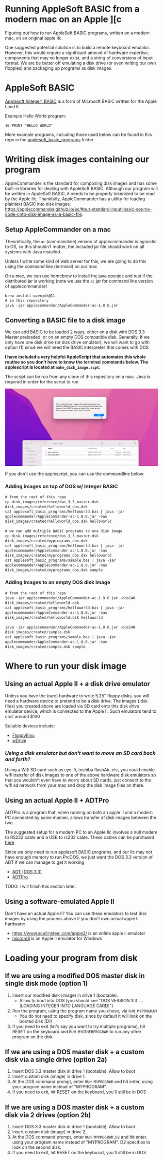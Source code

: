 # Running AppleSoft BASIC from a modern mac on an Apple ][c

Figuring out how to run AppleSoft BASIC programs, written on a modern mac, on an original apple IIc.

One suggested potential solution is to build a remote keyboard emulator. However, this would require a significant amount of hardware expertise, components that may no longer exist, and a string of conversions of input format. We are be better off emulating a disk drive (or even writing our own floppies) and packaging up programs as disk images.

# AppleSoft BASIC

[Applesoft (integer) BASIC](https://en.wikipedia.org/wiki/Applesoft_BASIC) is a form of Microsoft BASIC written for the Apple I and II.

Example Hello World program:
```
10 PRINT "HELLO WORLD"
```

More example programs, including those used below can be found in this repo in the [applesoft_basic_programs](applesoft_basic_programs/) folder

# Writing disk images containing our program

AppleCommander is the standard for composing disk images and has some built-in libraries for dealing with AppleSoft BASIC. Although our program will be written in AppleSoft BASIC, it needs to be properly tokenized to be read by the Apple IIc. Thankfully, AppleCommander has a utility for loading plaintext BASIC into disk images: https://applecommander.github.io/ac/#put-standard-input-basic-source-code-onto-disk-image-as-a-basic-file.

## Setup AppleCommander on a mac
Theoretically, the `ac` (commandline) version of applecommander is agnostic to OS, so this shouldn't matter; the included jar file should work on all systems with Java installed.

Unless I write some kind of web server for this, we are going to do this using the command line (terminal) on our mac

On a mac, we can use homebrew to install the java openjdk and test if the distributed jar is working (note we use the `ac` jar for command line version of applecommander)

```
brew install openjdk@11
# in this repository
java -jar applecommander/AppleCommander-ac-1.8.0.jar
```

## Converting a BASIC file to a disk image
We can add BASIC to be loaded 2 ways, either on a disk with DOS 3.3 Master preloaded, or on an empty DOS compatible disk. Generally, if we only have one disk drive (or disk drive emulator), we will want to go with option (1) since we will need the BASIC interpreter that comes with DOS

**I have included a very helpful AppleScript that automates this whole routine so you don't have to know the terminal commands below. The applescript is located at `make_disk_image.scpt`.**

The script can be run from any clone of this repository on a mac. Java is required in order for the script to run. 

![Applescript Usage animated GIF](images/applescript_usage.gif)

If you don't use the applescript, you can use the commandline below:

### Adding images on top of DOS w/ Integer BASIC
```
# from the root of this repo
cp disk_images/reference/dos_3_3_master.dsk disk_images/created/helloworld_dos.dsk
cat applesoft_basic_programs/helloworld.bas | java -jar applecommander/AppleCommander-ac-1.8.0.jar -bas disk_images/created/helloworld_dos.dsk helloworld

# we can add multiple BASIC programs to one disk image
cp disk_images/reference/dos_3_3_master.dsk disk_images/created/myprograms_dos.dsk
cat applesoft_basic_programs/helloworld.bas | java -jar applecommander/AppleCommander-ac-1.8.0.jar -bas disk_images/created/myprograms_dos.dsk helloworld
cat applesoft_basic_programs/sample.bas | java -jar applecommander/AppleCommander-ac-1.8.0.jar -bas disk_images/created/myprograms_dos.dsk sample
```

### Adding images to an empty DOS disk image

```
# from the root of this repo
java -jar applecommander/AppleCommander-ac-1.8.0.jar -dos140 disk_images/created/helloworld.dsk
cat applesoft_basic_programs/helloworld.bas | java -jar applecommander/AppleCommander-ac-1.8.0.jar -bas disk_images/created/helloworld.dsk helloworld

java -jar applecommander/AppleCommander-ac-1.8.0.jar -dos140 disk_images/created/sample.dsk
cat applesoft_basic_programs/sample.bas | java -jar applecommander/AppleCommander-ac-1.8.0.jar -bas disk_images/created/sample.dsk sample
```

# Where to run your disk image

## Using an actual Apple II + a disk drive emulator
Unless you have the (rare) hardware to write 5.25" floppy disks, you will need a hardware device to pretend to be a disk drive. The images (.dsk files) you created above are loaded via SD card onto this disk drive emulator device, which is connected to the Apple II. Such emulators tend to cost around $100

Suitable devices include:
- [FloppyEmu](https://www.bigmessowires.com/floppy-emu/)
- [wDrive](https://ct6502.org/product/wdrive/)

### *Using a disk emulator but don't want to move an SD card back and forth?*
Using a Wifi SD card such as eye-fi, toshiba flashAir, etc, you could enable wifi transfer of disk images to one of the above hardware disk emulators so that you wouldn't even have to worry about SD cards, just connect to the wifi sd network from your mac and drop the disk image files on there.

## Using an actual Apple II + ADTPro
ADTPro is a program that, when running on both an apple II and a modern PC connected by some manner, allows transfer of disk images between the two. 

The suggested setup for a modern PC to an Apple IIc involves a null modem to RS232 cable and a USB to rs232 cable. These cables can be purchased [here](https://retrofloppy.com/products/#USB)

Since we only need to run applesoft BASIC programs, and our IIc may not have enough memory to run ProDOS, we just want the DOS 3.3 version of ADT if we can manage to get it working
- [ADT (DOS 3.3)](https://github.com/david-schmidt/adt)
- [ADTPro](https://adtpro.com/index.html)

TODO: I will finish this section later.

## Using a software-emulated Apple II
Don't have an actual Apple II? You can use these emulators to test disk images by using the process above if you don't own actual apple II hardware:
- https://www.scullinsteel.com/apple2/ is an online apple ii emulator
- [microm8](https://paleotronic.com/software/microm8/) is an Apple II emulator for Windows

# Loading your program from disk

## If we are using a modified DOS master disk in single disk mode (option 1)
1. Insert our modified disk (image) in drive 1 (bootable). 
    - Allow to boot into DOS (you should see "DOS VERSION 3.3 .... (LOADING INTEGER INTO LANGUAGE CARD)")
2. Run the program, using the program name you chose, via `RUN MYPROGRAM`
    - You do not need to specify disk, since by default it will look on the booted disk (D1)
3. If you need to exit (let's say you want to try multiple programs), hit RESET on the keyboard and `RUN MYOTHERPROGRAM` to run any other program on the disk

## If we are using a DOS master disk + a custom disk via a single drive (option 2a)
1. Insert DOS 3.3 master disk in drive 1 (bootable). Allow to boot
2. Insert custom disk (image) in drive 1. 
3. At the DOS command prompt, enter `RUN MYPROGRAM` and hit enter, using your program name instead of "MYPROGRAM".
4. If you need to exit, hit RESET on the keyboard, you'll still be in DOS

## If we are using a DOS master disk + a custom disk via 2 drives (option 2b)
1. Insert DOS 3.3 master disk in drive 1 (bootable). Allow to boot
2. Insert custom disk (image) in drive 2. 
3. At the DOS command prompt, enter `RUN MYPROGRAM,D2` and hit enter, using your program name instead of "MYPROGRAM". D2 specifies to look on the second disk.
4. If you need to exit, hit RESET on the keyboard, you'll still be in DOS

